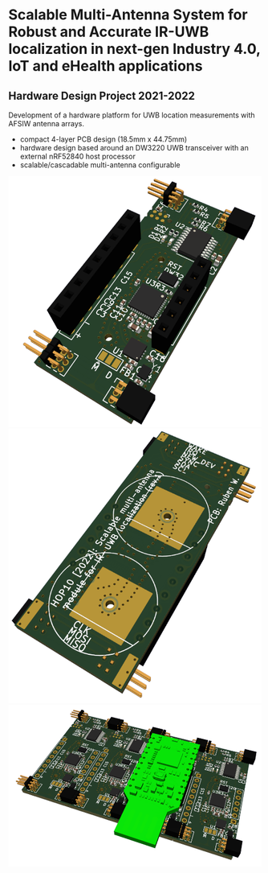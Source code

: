 # Scalable Multi-Antenna System for Robust and Accurate IR-UWB localization in next-gen Industry 4.0, IoT and eHealth applications
## Hardware Design Project 2021-2022
Development of a hardware platform for UWB location measurements with AFSIW antenna arrays.
- compact 4-layer PCB design (18.5mm x 44.75mm)
- hardware design based around an DW3220 UWB transceiver with an external nRF52840 host processor
- scalable/cascadable multi-antenna configurable

<p align="center">
    <img src="/Images/Single_front.png">
    <img src="/Images/Single_back.png">
    <img src="/Images/Multi_front.png">
</p>